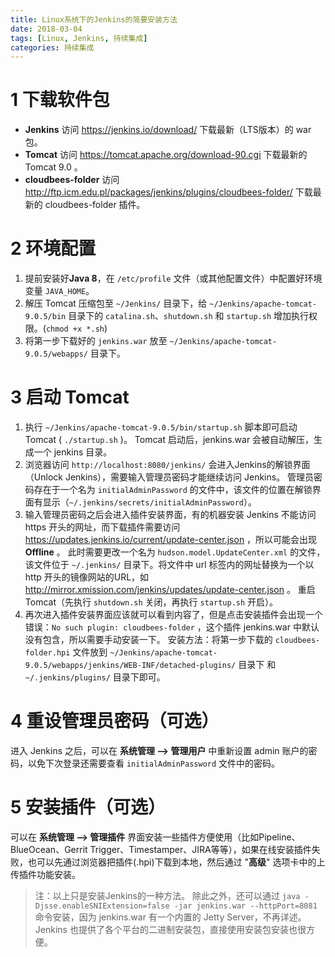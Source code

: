 ```yaml
---
title: Linux系统下的Jenkins的简要安装方法
date: 2018-03-04
tags: [Linux, Jenkins, 持续集成]
categories: 持续集成
---
```

# 1 下载软件包
- **Jenkins** 
访问 https://jenkins.io/download/ 下载最新（LTS版本）的 war 包。
- **Tomcat**
访问 https://tomcat.apache.org/download-90.cgi 下载最新的 Tomcat 9.0 。
- **cloudbees-folder**
访问 http://ftp.icm.edu.pl/packages/jenkins/plugins/cloudbees-folder/ 下载最新的 cloudbees-folder 插件。

# 2 环境配置
1. 提前安装好**Java 8**，在 `/etc/profile`  文件（或其他配置文件）中配置好环境变量 `JAVA_HOME`。
1. 解压 Tomcat 压缩包至 `~/Jenkins/` 目录下，给 `~/Jenkins/apache-tomcat-9.0.5/bin` 目录下的 `catalina.sh`、`shutdown.sh` 和 `startup.sh` 增加执行权限。(`chmod +x *.sh`)
1. 将第一步下载好的 `jenkins.war` 放至 `~/Jenkins/apache-tomcat-9.0.5/webapps/` 目录下。

# 3 启动 Tomcat
1. 执行 `~/Jenkins/apache-tomcat-9.0.5/bin/startup.sh` 脚本即可启动 Tomcat ( `./startup.sh`  )。
Tomcat 启动后，jenkins.war 会被自动解压，生成一个 jenkins 目录。
1. 浏览器访问 `http://localhost:8080/jenkins/` 会进入Jenkins的解锁界面（Unlock Jenkins），需要输入管理员密码才能继续访问 Jenkins。
管理员密码存在于一个名为 `initialAdminPassword` 的文件中，该文件的位置在解锁界面有显示（`~/.jenkins/secrets/initialAdminPassword`）。 
1. 输入管理员密码之后会进入插件安装界面，有的机器安装 Jenkins 不能访问 https 开头的网址，而下载插件需要访问 https://updates.jenkins.io/current/update-center.json ，所以可能会出现 **Offline** 。
此时需要更改一个名为 `hudson.model.UpdateCenter.xml` 的文件，该文件位于 `~/.jenkins/` 目录下。将文件中 url 标签内的网址替换为一个以 http 开头的镜像网站的URL，如 http://mirror.xmission.com/jenkins/updates/update-center.json 。
重启 Tomcat（先执行 `shutdown.sh` 关闭，再执行 `startup.sh` 开启）。
1. 再次进入插件安装界面应该就可以看到内容了，但是点击安装插件会出现一个错误：`No such plugin: cloudbees-folder` ，这个插件 jenkins.war 中默认没有包含，所以需要手动安装一下。
安装方法：将第一步下载的 `cloudbees-folder.hpi` 文件放到 `~/Jenkins/apache-tomcat-9.0.5/webapps/jenkins/WEB-INF/detached-plugins/` 目录下 和 `~/.jenkins/plugins/` 目录下即可。

# 4 重设管理员密码（可选）
进入 Jenkins 之后，可以在 **系统管理 --> 管理用户** 中重新设置 admin 账户的密码，以免下次登录还需要查看 `initialAdminPassword` 文件中的密码。

# 5 安装插件（可选）
可以在 **系统管理 --> 管理插件** 界面安装一些插件方便使用（比如Pipeline、BlueOcean、Gerrit Trigger、Timestamper、JIRA等等），如果在线安装插件失败，也可以先通过浏览器把插件(.hpi)下载到本地，然后通过 "**高级**" 选项卡中的上传插件功能安装。

> 注：以上只是安装Jenkins的一种方法。
除此之外，还可以通过 `java -Djsse.enableSNIExtension=false -jar jenkins.war --httpPort=8081` 命令安装，因为 jenkins.war 有一个内置的 Jetty Server，不再详述。
Jenkins 也提供了各个平台的二进制安装包，直接使用安装包安装也很方便。
